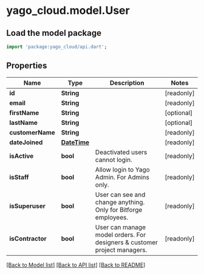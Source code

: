 # yago_cloud.model.User

## Load the model package
```dart
import 'package:yago_cloud/api.dart';
```

## Properties
Name | Type | Description | Notes
------------ | ------------- | ------------- | -------------
**id** | **String** |  | [readonly] 
**email** | **String** |  | [readonly] 
**firstName** | **String** |  | [optional] 
**lastName** | **String** |  | [optional] 
**customerName** | **String** |  | [readonly] 
**dateJoined** | [**DateTime**](DateTime.md) |  | [readonly] 
**isActive** | **bool** | Deactivated users cannot login. | [readonly] 
**isStaff** | **bool** | Allow login to Yago Admin. For Admins only. | [readonly] 
**isSuperuser** | **bool** | User can see and change anything. Only for Bitforge employees. | [readonly] 
**isContractor** | **bool** | User can manage model orders. For designers & customer project managers. | [readonly] 

[[Back to Model list]](../README.md#documentation-for-models) [[Back to API list]](../README.md#documentation-for-api-endpoints) [[Back to README]](../README.md)


